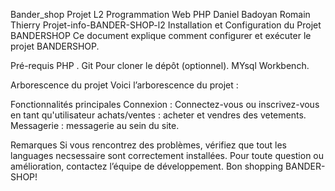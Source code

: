 Bander_shop
Projet L2 Programmation Web PHP Daniel Badoyan Romain Thierry Projet-info-BANDER-SHOP-l2 Installation et Configuration du Projet BANDERSHOP Ce document explique comment configurer et exécuter le projet BANDERSHOP.

Pré-requis PHP . Git Pour cloner le dépôt (optionnel). MYsql Workbench.

Arborescence du projet Voici l’arborescence du projet :

Fonctionnalités principales Connexion : Connectez-vous ou inscrivez-vous en tant qu'utilisateur achats/ventes : acheter et vendres des vetements. Messagerie : messagerie au sein du site.

Remarques Si vous rencontrez des problèmes, vérifiez que tout les languages necsessaire sont correctement installées. Pour toute question ou amélioration, contactez l’équipe de développement. Bon shopping BANDER-SHOP!
